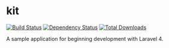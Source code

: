 kit
=========

[![Build Status](https://travis-ci.org/ogunkarakus/kit.svg)](https://travis-ci.org/ogunkarakus/kit)
[![Dependency Status](https://www.versioneye.com/user/projects/53639920fe0d07647700009b/badge.png)](https://www.versioneye.com/user/projects/53639920fe0d07647700009b)
[![Total Downloads](https://img.shields.io/packagist/dm/ogunkarakus/kit.svg)](https://packagist.org/packages/ogunkarakus/kit)

A sample application for beginning development with Laravel 4.
